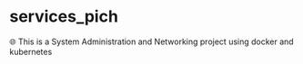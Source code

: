 # services_pich
🌐 This is a System Administration and Networking project using docker and kubernetes
